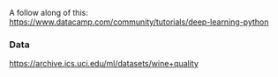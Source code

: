 A follow along of this: https://www.datacamp.com/community/tutorials/deep-learning-python

### Data
https://archive.ics.uci.edu/ml/datasets/wine+quality
 
